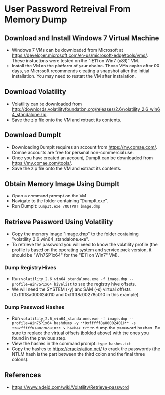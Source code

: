 # User Password Retreival From Memory Dump

## Download and Install Windows 7 Virtual Machine
* Windows 7 VMs can be downloaded from Microsoft at https://developer.microsoft.com/en-us/microsoft-edge/tools/vms/. 
These instuctions were tested on the "IE11 on Win7 (x86)" VM.
* Install the VM on the platform of your choice. These VMs expire after 90 days, so Microsoft recommends creating a snapshot after the initial installation. 
You may need to restart the VM after installation. 

## Download Volatility
* Volatility can be downloaded from http://downloads.volatilityfoundation.org/releases/2.6/volatility_2.6_win64_standalone.zip.
* Save the zip file onto the VM and extract its contents.

## Download DumpIt
* Downloading DumpIt requires an account from https://my.comae.com/. Comae accounts are free for personal non-commercial use. 
* Once you have created an account, DumpIt can be downloaded from https://my.comae.com/tools/.
* Save the zip file onto the VM and extract its contents. 

## Obtain Memory Image Using DumpIt
* Open a command prompt on the VM.
* Navigate to the folder containing "DumpIt.exe".
* Run DumpIt: `DumpIt.exe /OUTPUT image.dmp`

## Retrieve Password Using Volatility
* Copy the memory image "image.dmp" to the folder containing "volatility_2.6_win64_standalone.exe".
* To retrieve the password you will need to know the volatility profile (the profile is based on the operating system and service pack version, it should be "Win7SP1x64" for the "IE11 on Win7" VM).

### Dump Registry Hives
* Run  `volatility_2.6_win64_standalone.exe -f image.dmp --profile=Win7SP1x64 hivelist` to see the registry hive offsets.
* We will need the SYSTEM (-y) and SAM (-s) virtual offests (0xfffff8a000024010 and 0xfffff8a00278c010 in this example).

### Dump Password Hashes
* Run `volatility_2.6_win64_standalone.exe -f image.dmp --profile=Win7SP1x64 hashdump -y **0xfffff8a000024010** -s **0xfffff8a00278c010** > hashes.txt` to dump the password hashes. Be sure to replace the virtual offsets (bolded above) with the ones you found in the previous step. 
* View the hashes in the command prompt: `type hashes.txt`
* Copy the hashes to https://crackstation.net/ to crack the passwords (the NTLM hash is the part between the third colon and the final three colons).

## References
* https://www.aldeid.com/wiki/Volatility/Retrieve-password
